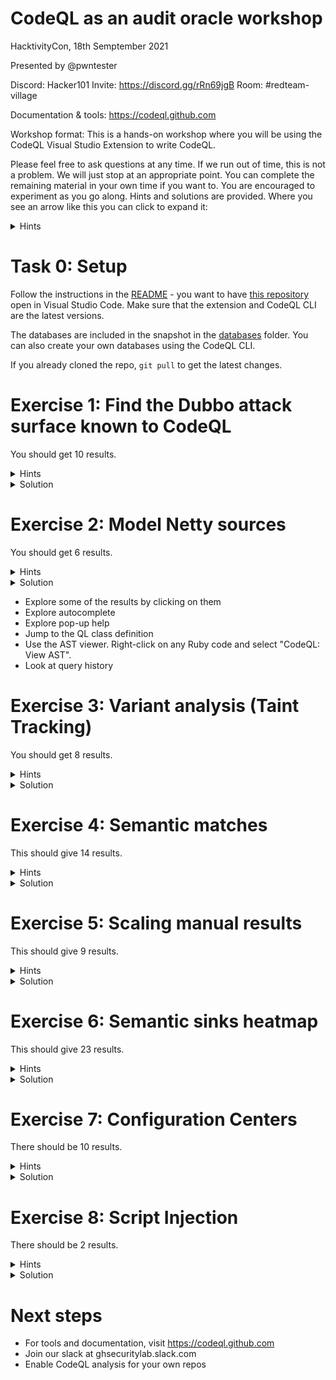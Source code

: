 # CodeQL as an audit oracle workshop

HacktivityCon, 18th Semptember 2021

Presented by @pwntester

Discord: Hacker101
Invite: https://discord.gg/rRn69jgB
Room: #redteam-village

Documentation & tools: https://codeql.github.com

Workshop format: This is a hands-on workshop where you will be using the CodeQL Visual Studio Extension to write CodeQL.

Please feel free to ask questions at any time. If we run out of time, this is not a problem. We will just stop at an appropriate point. You can complete the remaining material in your own time if you want to. You are encouraged to experiment as you go along. Hints and solutions are provided. Where you see an arrow like this you can click to expand it:

<details>
<summary>
Hints
</summary>
Here are some hints.
</details>


# Task 0: Setup

Follow the instructions in the [README](README.md) - you want to have [this repository](https://github.com/CodeQLWorkshops/DubboWorkshop) open in Visual Studio Code. Make sure that the extension and CodeQL CLI are the latest versions.

The databases are included in the snapshot in the [databases](databases/) folder. You can also create your own databases using the CodeQL CLI.

If you already cloned the repo, `git pull` to get the latest changes.

# Exercise 1: Find the Dubbo attack surface known to CodeQL

You should get 10 results.

<details>
<summary>Hints</summary>

```ql
import java
import semmle.code.java.dataflow.FlowSources

from RemoteFlowSource source
where ...
select ...
```

</details>


<details>
<summary>Solution</summary> 

```ql
import java
import semmle.code.java.dataflow.FlowSources

from RemoteFlowSource source
where
  not source.getLocation().getFile().getRelativePath().matches("%/src/test/%")
select 
  source,
  source.getEnclosingCallable().getDeclaringType(),
  source.getSourceType()
```

</details>

# Exercise 2: Model Netty sources

You should get 6 results.

<details>
<summary>Hints</summary>

A source can be added gloabally, rather than to a specific TaintTracking configuration, by extending `semmle.code.java.dataflow.FlowSources.RemoteFlowSource`: 

```ql
class NettySource extends RemoteFlowSource {
  NettySource() {
    ...
  }
  override string getSourceType() { result = "Netty Source" }
}
```

The required APIs can be modelled with:

```ql
/** The ChannelInboundHandler class */
class ChannelInboundHandler extends Class {
  ChannelInboundHandler() {
    this.getASourceSupertype*().hasQualifiedName("io.netty.channel", "ChannelInboundHandler")
  }
}

/** The ChannelInboundHandlerl.channelRead method */
class ChannelReadMethod extends Method {
  ChannelReadMethod() {
      this.getName() = ["channelRead", "channelRead0", "messageReceived"] and
      this.getDeclaringType() instanceof ChannelInboundHandler
  }
}
```

and

```ql
/** The ByteToMessageDecoder class */
class ByteToMessageDecoder extends Class {
    ByteToMessageDecoder() {
      this.getASourceSupertype*().hasQualifiedName("io.netty.handler.codec", "ByteToMessageDecoder")
    }
}

/** The ByteToMessageDecoder.decode method */
class DecodeMethod extends Method {
  DecodeMethod() {
      this.getName() = ["decode", "decodeLast"] and
      this.getDeclaringType() instanceof ByteToMessageDecoder
  }
}
```

</details>

<details>
<summary>Solution</summary> 

```ql
import java
import semmle.code.java.dataflow.FlowSources

/** The ChannelInboundHandler class */
class ChannelInboundHandler extends Class {
  ChannelInboundHandler() {
    this.getASourceSupertype*().hasQualifiedName("io.netty.channel", "ChannelInboundHandler")
  }
}

/** The ChannelInboundHandlerl.channelRead method */
class ChannelReadMethod extends Method {
  ChannelReadMethod() {
      this.getName() = ["channelRead", "channelRead0", "messageReceived"] and
      this.getDeclaringType() instanceof ChannelInboundHandler
  }
}

/** The ByteToMessageDecoder class */
class ByteToMessageDecoder extends Class {
    ByteToMessageDecoder() {
      this.getASourceSupertype*().hasQualifiedName("io.netty.handler.codec", "ByteToMessageDecoder")
    }
}

/** The ByteToMessageDecoder.decode method */
class DecodeMethod extends Method {
  DecodeMethod() {
      this.getName() = ["decode", "decodeLast"] and
      this.getDeclaringType() instanceof ByteToMessageDecoder
  }
}

/** The ChannelInboundHandlerl.channelRead(1) source */
class ChannelReadSource extends RemoteFlowSource {
    ChannelReadSource() {
      exists(ChannelReadMethod m |
        this.asParameter() = m.getParameter(1)
      )
    }
    override string getSourceType() { result = "Netty Handler Source" }
}

/** The ByteToMessageDecoder.decode(1) source */
class DecodeSource extends RemoteFlowSource {
  DecodeSource() {
    exists(DecodeMethod m |
      this.asParameter() = m.getParameter(1)
    )
  }
  override string getSourceType() { result = "Netty Decoder Source" }
}

from RemoteFlowSource source
where
  (
    source instanceof ChannelReadSource or
    source instanceof DecodeSource
  ) and
  not source.getLocation().getFile().getRelativePath().matches("%/src/test/%")
select
  source,
  source.getEnclosingCallable().getDeclaringType(),
  source.getSourceType()
```

</details>

* Explore some of the results by clicking on them
* Explore autocomplete
* Explore pop-up help
* Jump to the QL class definition
* Use the AST viewer. Right-click on any Ruby code and select "CodeQL: View AST".
* Look at query history

# Exercise 3: Variant analysis (Taint Tracking)

You should get 8 results.

<details>
<summary>Hints</summary>

- A `TaintTracking` query boilerplate:

```ql
/**
 * @kind path-problem
 */
import java
import semmle.code.java.dataflow.TaintTracking
import DataFlow::PathGraph

class MyConfig extends TaintTracking::Configuration {
  MyConfig() { this = "MyConfig" }

  override predicate isSource(DataFlow::Node source) {
    ...
  }

  override predicate isSink(DataFlow::Node sink) {
    ...
  }

  override predicate isAdditionalTaintStep(DataFlow::Node n1, DataFlow::Node n2) {
    ...
  }
}

from MyConfig conf, DataFlow::PathNode source, DataFlow::PathNode sink
where conf.hasFlowPath(source, sink)
select sink, source, sink, "dataflow was found"
```

- The relevant APIs can be modelled with:

```ql
class DubboCodecDecodeBodyMethod extends Method {
  DubboCodecDecodeBodyMethod() {
      this.getName() = "decodeBody" and
      this.getDeclaringType().hasQualifiedName("org.apache.dubbo.rpc.protocol.dubbo", "DubboCodec")
  }
}

class ObjectInputReadMethod extends Method {
  ObjectInputReadMethod() {
      this.getName().matches("read%") and
      this.getDeclaringType()
          .getASourceSupertype*()
          .hasQualifiedName("org.apache.dubbo.common.serialize", "ObjectInput")
  }
}

class SerializationDeserializeMethod extends Method {
  SerializationDeserializeMethod() {
      this.getName() = "deserialize" and
      this.getDeclaringType().hasQualifiedName("org.apache.dubbo.common.serialize", "Serialization")
  }
}
```

- A method call is represented with `MethodAccess` in CodeQL
- `instanceof` operator allows you to enforce CodeQL classes

</details>

<details>
<summary>Solution</summary> 

```ql
/**
 * @kind path-problem
 */
import java
import semmle.code.java.dataflow.TaintTracking
import DataFlow::PathGraph


class DubboCodecDecodeBodyMethod extends Method {
  DubboCodecDecodeBodyMethod() {
      this.getName() = "decodeBody" and
      this.getDeclaringType().hasQualifiedName("org.apache.dubbo.rpc.protocol.dubbo", "DubboCodec")
  }
}

class ObjectInputReadMethod extends Method {
  ObjectInputReadMethod() {
      this.getName().matches("read%") and
      this.getDeclaringType()
          .getASourceSupertype*()
          .hasQualifiedName("org.apache.dubbo.common.serialize", "ObjectInput")
  }
}

class SerializationDeserializeMethod extends Method {
  SerializationDeserializeMethod() {
      this.getName() = "deserialize" and
      this.getDeclaringType().hasQualifiedName("org.apache.dubbo.common.serialize", "Serialization")
  }
}

class InsecureConfig extends TaintTracking::Configuration {
  InsecureConfig() { this = "InsecureConfig" }

  override predicate isSource(DataFlow::Node source) {
    exists(DubboCodecDecodeBodyMethod m |
      m.getParameter(1) = source.asParameter()
     )
  }

  override predicate isSink(DataFlow::Node sink) {
    exists(MethodAccess ma |
      ma.getMethod() instanceof ObjectInputReadMethod and
      ma.getQualifier() = sink.asExpr()
    )
  }

  override predicate isAdditionalTaintStep(DataFlow::Node n1, DataFlow::Node n2) {
    exists(MethodAccess ma |
      ma.getMethod() instanceof SerializationDeserializeMethod and
      ma.getArgument(1) = n1.asExpr() and
      ma = n2.asExpr()
    )
  }
}

from InsecureConfig conf, DataFlow::PathNode source, DataFlow::PathNode sink
where conf.hasFlowPath(source, sink)
select sink, source, sink, "unsafe deserialization"
```

</details>

# Exercise 4: Semantic matches

This should give 14 results.

<details>
<summary>Hints</summary>

- You can model classes implementing `ObjecInput` with:

```ql
class ObjectInputClass extends RefType {
  ObjectInputClass() {
    this.getASourceSupertype*().hasQualifiedName("org.apache.dubbo.common.serialize", "ObjectInput")
  }
}
```

- Model calls to `ObjectInput.read*` method with a class
 
```ql
class ObjectInputReadCall extends MethodAccess {
  ObjectInputReadCall() {
    ..
  }
}
```

</details>

<details>
<summary>Solution</summary> 

```ql
import java

class ObjectInputClass extends RefType {
  ObjectInputClass() {
    this.getASourceSupertype*().hasQualifiedName("org.apache.dubbo.common.serialize", "ObjectInput")
  }
}

class ObjectInputReadCall extends MethodAccess {
  ObjectInputReadCall() {
    exists(Method m |
      this.getMethod() = m and
      m.getName().matches("read%") and
      m.getDeclaringType() instanceof ObjectInputClass
    )
  }
}

from ObjectInputReadCall call
where
  not call.getEnclosingCallable().getDeclaringType() instanceof ObjectInputClass and
  not call.getLocation().getFile().getRelativePath().matches("%/src/test/%")
select 
  call,
  call.getEnclosingCallable(),
  call.getEnclosingCallable().getDeclaringType()
```

</details>

# Exercise 5: Scaling manual results

This should give 9 results.

<details>
<summary>Hints</summary>

- Exclude calls from `PojoUtils` and `JavaBeanSerializeUtil`
- The relevant APIs needed for this query are:

```ql
class PojoUtilsRealizeMethod extends Method {
  PojoUtilsRealizeMethod() {
      this.getName() = "realize" and
      this.getDeclaringType().getName() = "PojoUtils"
  }
}

class JavaBeanSerializeUtilDeserializeMethod extends Method {
  JavaBeanSerializeUtilDeserializeMethod() {
      this.getName() = "deserialize" and
      this.getDeclaringType().getName() = "JavaBeanSerializeUtil"
  }
}
```

</details>

<details>
<summary>Solution</summary>

```ql
import java

class PojoUtilsRealizeMethod extends Method {
  PojoUtilsRealizeMethod() {
      this.getName() = "realize" and
      this.getDeclaringType().getName() = "PojoUtils"
  }
}

class JavaBeanSerializeUtilDeserializeMethod extends Method {
  JavaBeanSerializeUtilDeserializeMethod() {
      this.getName() = "deserialize" and
      this.getDeclaringType().getName() = "JavaBeanSerializeUtil"
  }
}

from MethodAccess ma
where
  (
    ma.getMethod() instanceof PojoUtilsRealizeMethod or 
    ma.getMethod() instanceof JavaBeanSerializeUtilDeserializeMethod
  ) and
  not ma.getEnclosingCallable().getDeclaringType() = ma.getMethod().getDeclaringType() and
  not ma.getLocation().getFile().getRelativePath().matches("%/src/test/%")
select ma, ma.getEnclosingCallable().getDeclaringType()
```

</details>

# Exercise 6: Semantic sinks heatmap  

This should give 23 results.

<details>
<summary>Hints</summary>

- Reuse `UnsafeDeserializationSink` from `semmle.code.java.security.UnsafeDeserializationQuery`:

```ql
import java
import semmle.code.java.security.UnsafeDeserializationQuery

from UnsafeDeserializationSink node
where ...
select ...
```

</details>


<details>
<summary>Solution</summary> 

```ql
import java
import semmle.code.java.security.UnsafeDeserializationQuery

from UnsafeDeserializationSink node
where
  not node.getLocation().getFile().getRelativePath().matches("%/src/test/%")
select 
  node.asExpr().getParent().(Call).getCallee().getDeclaringType(), // deserializing class
  node.asExpr().getParent(), // deserializing method
  node.asExpr().getParent().(Call).getEnclosingCallable().getDeclaringType() // enclosing class
```

</details>

# Exercise 7: Configuration Centers

There should be 10 results.

<details>
<summary>Hints</summary>

- The relevant APIs for this query are:
 
```ql
class NotifyListener extends RefType {
  NotifyListener() {
    this.hasQualifiedName("org.apache.dubbo.registry", "NotifyListener")
  }
}

class ConfigurationListener extends RefType {
  ConfigurationListener() {
    this.hasQualifiedName("org.apache.dubbo.common.config.configcenter", "ConfigurationListener")
  }
}

class ConfigurationListenerProcessMethod extends Method {
  ConfigurationListenerProcessMethod() {
    this.getName() = "process" and
    this.getDeclaringType().getASupertype*() instanceof ConfigurationListener
  }
}

class NotifyListenerNotifyMethod extends Method {
  NotifyListenerNotifyMethod() {
    this.getName() = "notify" and
    this.getDeclaringType().getASupertype*() instanceof NotifyListener 
  }
}
```

</details>

<details>
<summary>Solution</summary>

```ql
import java
import semmle.code.java.dataflow.FlowSources

class NotifyListener extends RefType {
  NotifyListener() {
    this.hasQualifiedName("org.apache.dubbo.registry", "NotifyListener")
  }
}

class ConfigurationListener extends RefType {
  ConfigurationListener() {
    this.hasQualifiedName("org.apache.dubbo.common.config.configcenter", "ConfigurationListener")
  }
}

class ConfigurationListenerProcessMethod extends Method {
  ConfigurationListenerProcessMethod() {
    this.getName() = "process" and
    this.getDeclaringType().getASupertype*() instanceof ConfigurationListener
  }
}

class NotifyListenerNotifyMethod extends Method {
  NotifyListenerNotifyMethod() {
    this.getName() = "notify" and
    this.getDeclaringType().getASupertype*() instanceof NotifyListener 
  }
}

class DubboListener extends RemoteFlowSource {
  DubboListener() {
    (exists(NotifyListenerNotifyMethod m |
        this.asParameter() = m.getAParameter()
      ) or
      exists(ConfigurationListenerProcessMethod m |
        this.asParameter() = m.getAParameter() 
      )) and
      not this.getLocation().getFile().getRelativePath().matches("%/src/test/%")
  }
  override string getSourceType() { result = "Dubbo Listener Source" }
}
  
from DubboListener l
select 
  l,
  l.asParameter().getCallable(),
  l.asParameter().getCallable().getDeclaringType()
```

</details>

# Exercise 8: Script Injection

There should be 2 results.

<details>
<summary>Hints</summary>

- Reuse the [experimental Script injection](https://github.com/github/codeql/blob/main/java/ql/src/experimental/Security/CWE/CWE-094/ScriptInjection.ql)
- Add sources from step 7
- import local `models.qll` file to bring some unmerged library taint steps
- Add a new TaintStep for `URL`:
```ql
class URLTaintStep extends TaintTracking::AdditionalTaintStep {
    override predicate step(DataFlow::Node n1, DataFlow::Node n2) {
        exists(MethodAccess ma |
            ma.getMethod().getName().matches("get%") and
            ma.getMethod().getDeclaringType().hasQualifiedName("org.apache.dubbo.common", "URL") and
            n1.asExpr() = ma.getQualifier() and
            n2.asExpr() = ma
        )
    }
}
```

</details>

<details>
<summary>Solution</summary>

```ql
/**
 * @name Injection in Java Script Engine
 * @description Evaluation of user-controlled data using the Java Script Engine may
 *              lead to remote code execution.
 * @kind path-problem
 * @problem.severity error
 * @precision high
 * @id java/unsafe-eval
 * @tags security
 *       external/cwe/cwe-094
 */

import java
import semmle.code.java.dataflow.FlowSources
import DataFlow::PathGraph
import models
import dubbo

/** A method of ScriptEngine that allows code injection. */
class ScriptEngineMethod extends Method {
  ScriptEngineMethod() {
    this.getDeclaringType().getASupertype*().hasQualifiedName("javax.script", "ScriptEngine") and
    this.hasName("eval")
    or
    this.getDeclaringType().getASupertype*().hasQualifiedName("javax.script", "Compilable") and
    this.hasName("compile")
    or
    this.getDeclaringType().getASupertype*().hasQualifiedName("javax.script", "ScriptEngineFactory") and
    this.hasName(["getProgram", "getMethodCallSyntax"])
  }
}

/** The context class `org.mozilla.javascript.Context` of Rhino Java Script Engine. */
class RhinoContext extends RefType {
  RhinoContext() { this.hasQualifiedName("org.mozilla.javascript", "Context") }
}

/** A method that evaluates a Rhino expression with `org.mozilla.javascript.Context`. */
class RhinoEvaluateExpressionMethod extends Method {
  RhinoEvaluateExpressionMethod() {
    this.getDeclaringType().getAnAncestor*() instanceof RhinoContext and
    this.hasName([
        "evaluateString", "evaluateReader", "compileFunction", "compileReader", "compileString"
      ])
  }
}

/**
 * A method that compiles a Rhino expression with
 * `org.mozilla.javascript.optimizer.ClassCompiler`.
 */
class RhinoCompileClassMethod extends Method {
  RhinoCompileClassMethod() {
    this.getDeclaringType()
        .getASupertype*()
        .hasQualifiedName("org.mozilla.javascript.optimizer", "ClassCompiler") and
    this.hasName("compileToClassFiles")
  }
}

/**
 * A method that defines a Java class from a Rhino expression with
 * `org.mozilla.javascript.GeneratedClassLoader`.
 */
class RhinoDefineClassMethod extends Method {
  RhinoDefineClassMethod() {
    this.getDeclaringType()
        .getASupertype*()
        .hasQualifiedName("org.mozilla.javascript", "GeneratedClassLoader") and
    this.hasName("defineClass")
  }
}

/**
 * Holds if `ma` is a call to a `ScriptEngineMethod` and `sink` is an argument that
 * will be executed.
 */
predicate isScriptArgument(MethodAccess ma, Expr sink) {
  exists(ScriptEngineMethod m |
    m = ma.getMethod() and
    if m.getDeclaringType().getASupertype*().hasQualifiedName("javax.script", "ScriptEngineFactory")
    then sink = ma.getArgument(_) // all arguments allow script injection
    else sink = ma.getArgument(0)
  )
}

/**
 * Holds if a Rhino expression evaluation method is vulnerable to code injection.
 */
predicate evaluatesRhinoExpression(MethodAccess ma, Expr sink) {
  exists(RhinoEvaluateExpressionMethod m | m = ma.getMethod() |
    (
      if ma.getMethod().getName() = "compileReader"
      then sink = ma.getArgument(0) // The first argument is the input reader
      else sink = ma.getArgument(1) // The second argument is the JavaScript or Java input
    ) and
    not exists(MethodAccess ca |
      ca.getMethod().hasName(["initSafeStandardObjects", "setClassShutter"]) and // safe mode or `ClassShutter` constraint is enforced
      ma.getQualifier() = ca.getQualifier().(VarAccess).getVariable().getAnAccess()
    )
  )
}

/**
 * Holds if a Rhino expression compilation method is vulnerable to code injection.
 */
predicate compilesScript(MethodAccess ma, Expr sink) {
  exists(RhinoCompileClassMethod m | m = ma.getMethod() | sink = ma.getArgument(0))
}

/**
 * Holds if a Rhino class loading method is vulnerable to code injection.
 */
predicate definesRhinoClass(MethodAccess ma, Expr sink) {
  exists(RhinoDefineClassMethod m | m = ma.getMethod() | sink = ma.getArgument(1))
}

/** A script injection sink. */
class ScriptInjectionSink extends DataFlow::ExprNode {
  MethodAccess methodAccess;

  ScriptInjectionSink() {
    isScriptArgument(methodAccess, this.getExpr()) or
    evaluatesRhinoExpression(methodAccess, this.getExpr()) or
    compilesScript(methodAccess, this.getExpr()) or
    definesRhinoClass(methodAccess, this.getExpr())
  }

  /** An access to the method associated with this sink. */
  MethodAccess getMethodAccess() { result = methodAccess }
}

/**
 * A taint tracking configuration that tracks flow from `RemoteFlowSource` to an argument
 * of a method call that executes injected script.
 */
class ScriptInjectionConfiguration extends TaintTracking::Configuration {
  ScriptInjectionConfiguration() { this = "ScriptInjectionConfiguration" }

  override predicate isSource(DataFlow::Node source) {
    source instanceof RemoteFlowSource
   }

  override predicate isSink(DataFlow::Node sink) {
    sink instanceof ScriptInjectionSink
  }
}

from DataFlow::PathNode source, DataFlow::PathNode sink, ScriptInjectionConfiguration conf
where conf.hasFlowPath(source, sink)
select sink.getNode().(ScriptInjectionSink).getMethodAccess(), source, sink,
  "Java Script Engine evaluate $@.", source.getNode(), "user input"
```

</details>

# Next steps

* For tools and documentation, visit https://codeql.github.com
* Join our slack at ghsecuritylab.slack.com
* Enable CodeQL analysis for your own repos
